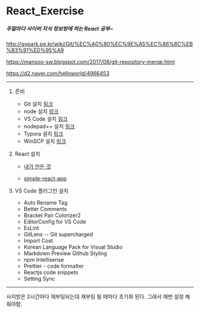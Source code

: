 # React_Exercise

##### 주말마다 사이버 지식 정보방에 하는 React 공부~

http://gypark.pe.kr/wiki/Git/%EC%A0%80%EC%9E%A5%EC%86%8C%EB%B3%91%ED%95%A9

https://mansoo-sw.blogspot.com/2017/08/git-repository-merge.html

https://d2.naver.com/helloworld/4966453

---

1. 준비

   - Git 설치
     [링크](https://npm.taobao.org/mirrors/git-for-windows/2.11.1.windows.1/)
   - node 설치
     [링크](https://nodejs.org/en/)
   - VS Code 설치
     [링크](https://code.visualstudio.com/)
   - nodepad++ 설치
     [링크](https://notepad-plus-plus.org/)
   - Typora 설치
     [링크](https://typora.io)
   - WinSCP 설치
     [링크](https://winscp.net/eng/download.php)

   

2. React 설치

   - [내가 만든 것](https://github.com/chlee1001/React_QuickStarter.git)

   - [simple-react-app](https://github.com/Kornil/simple-react-app.git)

     

3. VS Code 플러그인 설치

   - Auto Rename Tag
   - Better Comments
   - Bracket Pair Colorizer2
   - EditorConfig for VS Code
   - EsLint
   - GitLens -- Git supercharged
   - Import Cost
   - Korean Language Pack for Visual Studio
   - Markdown Preview Github Styling
   - npm Intellisense
   - Prettier - code formatter
   - Reactjs code snippets
   - Setting Sync

----

사지방은 2시간마다 재부팅되는데 재부팅 될 때마다 초기화 된다. 그래서 매번 설정 해줘야함.